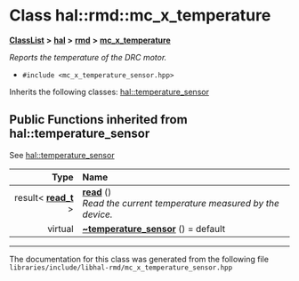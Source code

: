 

# Class hal::rmd::mc\_x\_temperature



[**ClassList**](annotated.md) **>** [**hal**](namespacehal.md) **>** [**rmd**](namespacehal_1_1rmd.md) **>** [**mc\_x\_temperature**](classhal_1_1rmd_1_1mc__x__temperature.md)



_Reports the temperature of the DRC motor._ 

* `#include <mc_x_temperature_sensor.hpp>`



Inherits the following classes: [hal::temperature\_sensor](classhal_1_1temperature__sensor.md)
























































## Public Functions inherited from hal::temperature_sensor

See [hal::temperature\_sensor](classhal_1_1temperature__sensor.md)

| Type | Name |
| ---: | :--- |
|  result&lt; [**read\_t**](structhal_1_1temperature__sensor_1_1read__t.md) &gt; | [**read**](#function-read) () <br>_Read the current temperature measured by the device._  |
| virtual  | [**~temperature\_sensor**](#function-temperature_sensor) () = default<br> |























































------------------------------
The documentation for this class was generated from the following file `libraries/include/libhal-rmd/mc_x_temperature_sensor.hpp`

